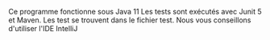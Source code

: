 Ce programme fonctionne sous Java 11
Les tests sont exécutés avec Junit 5 et Maven. Les test se trouvent dans le fichier test.
Nous vous conseillons d'utiliser l'IDE IntelliJ